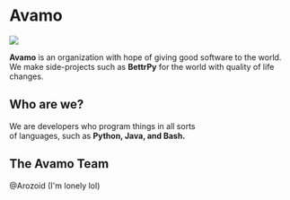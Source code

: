 # Avamo 

<img src="github.com/Arozoid/Avamo/blob/main/Avamo.png">

**Avamo** is an organization with hope of giving good software to the world.
We make side-projects such as **BettrPy** for the world with quality of life changes.

## Who are we?

We are developers who program things in all sorts  
of languages, such as **Python, Java, and Bash.**

## The Avamo Team

@Arozoid (I'm lonely lol)
